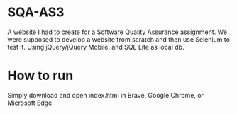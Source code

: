 # SQA-AS3

A website I had to create for a Software Quality Assurance assignment. We were supposed to develop a website from scratch and then use Selenium to test it. 
Using jQuery/jQuery Mobile, and SQL Lite as local db.

# How to run

Simply download and open index.html in Brave, Google Chrome, or Microsoft Edge.
